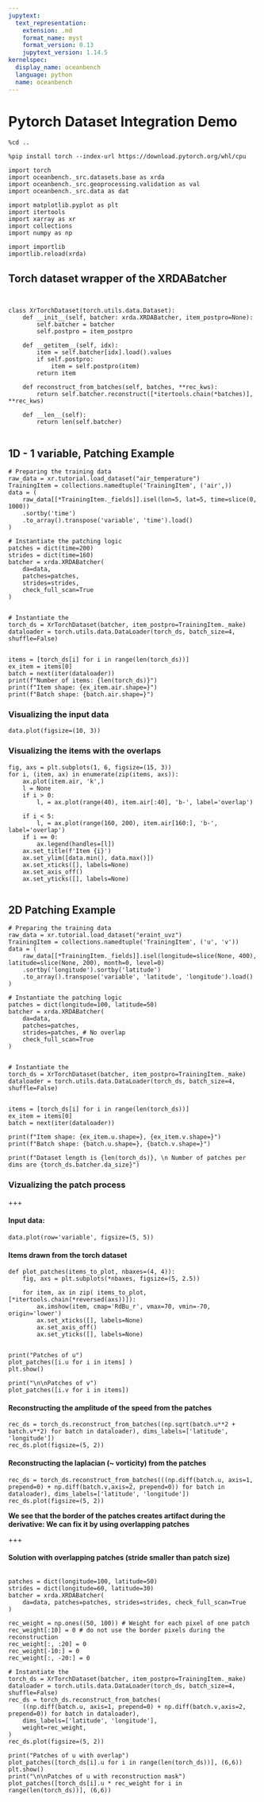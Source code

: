 ```yaml
---
jupytext:
  text_representation:
    extension: .md
    format_name: myst
    format_version: 0.13
    jupytext_version: 1.14.5
kernelspec:
  display_name: oceanbench
  language: python
  name: oceanbench
---
```


# Pytorch Dataset Integration Demo 

```{code-cell} ipython3
%cd ..
```

```{code-cell} ipython3
%pip install torch --index-url https://download.pytorch.org/whl/cpu
```

```{code-cell} ipython3
import torch
import oceanbench._src.datasets.base as xrda
import oceanbench._src.geoprocessing.validation as val
import oceanbench._src.data as dat

import matplotlib.pyplot as plt
import itertools
import xarray as xr
import collections
import numpy as np
```

```{code-cell} ipython3
import importlib
importlib.reload(xrda)
```

## Torch dataset wrapper of the XRDABatcher

```{code-cell} ipython3


class XrTorchDataset(torch.utils.data.Dataset):
    def __init__(self, batcher: xrda.XRDABatcher, item_postpro=None):
        self.batcher = batcher
        self.postpro = item_postpro
        
    def __getitem__(self, idx):
        item = self.batcher[idx].load().values
        if self.postpro:
            item = self.postpro(item)
        return item
    
    def reconstruct_from_batches(self, batches, **rec_kws):
        return self.batcher.reconstruct([*itertools.chain(*batches)], **rec_kws)

    def __len__(self):
        return len(self.batcher)
    
```

## 1D - 1 variable, Patching Example

```{code-cell} ipython3
# Preparing the training data
raw_data = xr.tutorial.load_dataset("air_temperature")
TrainingItem = collections.namedtuple('TrainingItem', ('air',))
data = (
    raw_data[[*TrainingItem._fields]].isel(lon=5, lat=5, time=slice(0, 1000))
    .sortby('time')
    .to_array().transpose('variable', 'time').load()
)

# Instantiate the patching logic
patches = dict(time=200)
strides = dict(time=160)
batcher = xrda.XRDABatcher(
    da=data,
    patches=patches,
    strides=strides,
    check_full_scan=True
)


# Instantiate the 
torch_ds = XrTorchDataset(batcher, item_postpro=TrainingItem._make)
dataloader = torch.utils.data.DataLoader(torch_ds, batch_size=4, shuffle=False)


items = [torch_ds[i] for i in range(len(torch_ds))]
ex_item = items[0]
batch = next(iter(dataloader))
print(f"Number of items: {len(torch_ds)}")  
print(f"Item shape: {ex_item.air.shape=}")
print(f"Batch shape: {batch.air.shape=}")
```

### Visualizing the input data

```{code-cell} ipython3
data.plot(figsize=(10, 3))
```

### Visualizing the items with the overlaps

```{code-cell} ipython3
fig, axs = plt.subplots(1, 6, figsize=(15, 3))
for i, (item, ax) in enumerate(zip(items, axs)):
    ax.plot(item.air, 'k',)
    l = None
    if i > 0:
        l, = ax.plot(range(40), item.air[:40], 'b-', label='overlap')
        
    if i < 5:
        l, = ax.plot(range(160, 200), item.air[160:], 'b-', label='overlap')
    if i == 0:
        ax.legend(handles=[l])
    ax.set_title(f'Item {i}')
    ax.set_ylim([data.min(), data.max()])
    ax.set_xticks([], labels=None)
    ax.set_axis_off()
    ax.set_yticks([], labels=None)
```

```{code-cell} ipython3

```

## 2D Patching Example

```{code-cell} ipython3
# Preparing the training data
raw_data = xr.tutorial.load_dataset("eraint_uvz")
TrainingItem = collections.namedtuple('TrainingItem', ('u', 'v'))
data = (
    raw_data[[*TrainingItem._fields]].isel(longitude=slice(None, 400), latitude=slice(None, 200), month=0, level=0)
    .sortby('longitude').sortby('latitude')
    .to_array().transpose('variable', 'latitude', 'longitude').load()
)

# Instantiate the patching logic
patches = dict(longitude=100, latitude=50)
batcher = xrda.XRDABatcher(
    da=data,
    patches=patches,
    strides=patches, # No overlap
    check_full_scan=True
)


# Instantiate the 
torch_ds = XrTorchDataset(batcher, item_postpro=TrainingItem._make)
dataloader = torch.utils.data.DataLoader(torch_ds, batch_size=4, shuffle=False)


items = [torch_ds[i] for i in range(len(torch_ds))]
ex_item = items[0]
batch = next(iter(dataloader))
             
print(f"Item shape: {ex_item.u.shape=}, {ex_item.v.shape=}")
print(f"Batch shape: {batch.u.shape=}, {batch.v.shape=}")
```

```{code-cell} ipython3
print(f"Dataset length is {len(torch_ds)}, \n Number of patches per dims are {torch_ds.batcher.da_size}")
```

### Vizualizing the patch process

+++

#### Input data:

```{code-cell} ipython3
data.plot(row='variable', figsize=(5, 5))
```

#### Items drawn from the torch dataset

```{code-cell} ipython3
def plot_patches(items_to_plot, nbaxes=(4, 4)):
    fig, axs = plt.subplots(*nbaxes, figsize=(5, 2.5))

    for item, ax in zip( items_to_plot, [*itertools.chain(*reversed(axs))]):
        ax.imshow(item, cmap='RdBu_r', vmax=70, vmin=-70, origin='lower')
        ax.set_xticks([], labels=None)
        ax.set_axis_off()
        ax.set_yticks([], labels=None)

        
print("Patches of u")
plot_patches([i.u for i in items] )
plt.show()

print("\n\nPatches of v")
plot_patches([i.v for i in items])
```

#### Reconstructing the amplitude of the speed from the patches

```{code-cell} ipython3
rec_ds = torch_ds.reconstruct_from_batches((np.sqrt(batch.u**2 + batch.v**2) for batch in dataloader), dims_labels=['latitude', 'longitude'])
rec_ds.plot(figsize=(5, 2))
```

#### Reconstructing the laplacian (~ vorticity) from the patches

```{code-cell} ipython3
rec_ds = torch_ds.reconstruct_from_batches(((np.diff(batch.u, axis=1, prepend=0) + np.diff(batch.v,axis=2, prepend=0)) for batch in dataloader), dims_labels=['latitude', 'longitude'])
rec_ds.plot(figsize=(5, 2))
```

**We see that the border of the patches creates artifact during the derivative: We can fix it by using overlapping patches**

+++

#### Solution with overlapping patches (stride smaller than patch size)

```{code-cell} ipython3

patches = dict(longitude=100, latitude=50)
strides = dict(longitude=60, latitude=30)
batcher = xrda.XRDABatcher(
    da=data, patches=patches, strides=strides, check_full_scan=True
)

rec_weight = np.ones((50, 100)) # Weight for each pixel of one patch
rec_weight[:10] = 0 # do not use the border pixels during the reconstruction
rec_weight[:, :20] = 0
rec_weight[-10:] = 0
rec_weight[:, -20:] = 0

# Instantiate the 
torch_ds = XrTorchDataset(batcher, item_postpro=TrainingItem._make)
dataloader = torch.utils.data.DataLoader(torch_ds, batch_size=4, shuffle=False)
rec_ds = torch_ds.reconstruct_from_batches(
    ((np.diff(batch.u, axis=1, prepend=0) + np.diff(batch.v,axis=2, prepend=0)) for batch in dataloader),
    dims_labels=['latitude', 'longitude'],
    weight=rec_weight,
)
rec_ds.plot(figsize=(5, 2))
```

```{code-cell} ipython3
print("Patches of u with overlap")
plot_patches([torch_ds[i].u for i in range(len(torch_ds))], (6,6))
plt.show()
print("\n\nPatches of u with reconstruction mask")
plot_patches([torch_ds[i].u * rec_weight for i in range(len(torch_ds))], (6,6))
```

```{code-cell} ipython3

```
